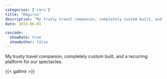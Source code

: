 ```yaml
---
categories: ['cars']
title: "Magirus"
description: "My trusty travel companion, completely custom built, and a recurring platform for our spectacles."
date: 2019-06-01

cascade:
  showDate: true
  showAuthor: false
---
```


My trusty travel companion, completely custom built, and a recurring platform for our spectacles.

{{< gallmir >}}
